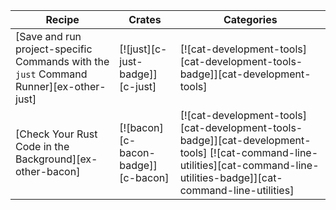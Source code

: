 | Recipe | Crates | Categories |
|--------|--------|------------|
| [Save and run project-specific Commands with the `just` Command Runner][ex-other-just] | [![just][c-just-badge]][c-just] | [![cat-development-tools][cat-development-tools-badge]][cat-development-tools] |
| [Check Your Rust Code in the Background][ex-other-bacon] | [![bacon][c-bacon-badge]][c-bacon] | [![cat-development-tools][cat-development-tools-badge]][cat-development-tools] [![cat-command-line-utilities][cat-command-line-utilities-badge]][cat-command-line-utilities] |
